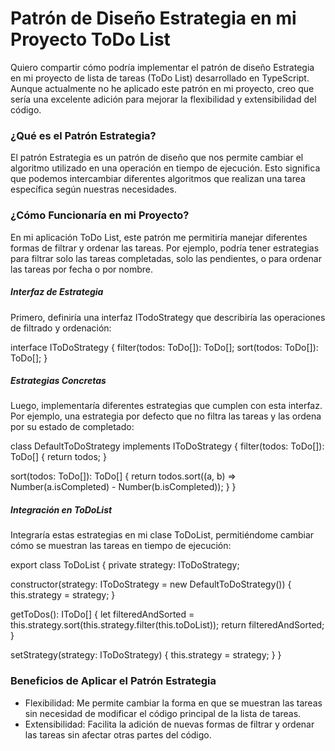 <h1>Patrón de Diseño Estrategia en mi Proyecto ToDo List</h1>

<p>Quiero compartir cómo podría implementar el patrón de diseño Estrategia en mi proyecto de lista de tareas (ToDo List) desarrollado en TypeScript. Aunque actualmente no he aplicado este patrón en mi proyecto, creo que sería una excelente adición para mejorar la flexibilidad y extensibilidad del código.</p>

<h3>¿Qué es el Patrón Estrategia?</h3>

<p>El patrón Estrategia es un patrón de diseño que nos permite cambiar el algoritmo utilizado en una operación en tiempo de ejecución. Esto significa que podemos intercambiar diferentes algoritmos que realizan una tarea específica según nuestras necesidades.</p>

<h3>¿Cómo Funcionaría en mi Proyecto?</h3>

<p>En mi aplicación ToDo List, este patrón me permitiría manejar diferentes formas de filtrar y ordenar las tareas. Por ejemplo, podría tener estrategias para filtrar solo las tareas completadas, solo las pendientes, o para ordenar las tareas por fecha o por nombre.</p>

<h5>Interfaz de Estrategia</h5>
<p>Primero, definiría una interfaz ITodoStrategy que describiría las operaciones de filtrado y ordenación:</p>
<p>interface IToDoStrategy {
  filter(todos: ToDo[]): ToDo[];
  sort(todos: ToDo[]): ToDo[];
}</p>

<h5>Estrategias Concretas</h5>
<p>Luego, implementaría diferentes estrategias que cumplen con esta interfaz. Por ejemplo, una estrategia por defecto que no filtra las tareas y las ordena por su estado de completado:</p>
<p>class DefaultToDoStrategy implements IToDoStrategy {
  filter(todos: ToDo[]): ToDo[] {
    return todos;
  }

  sort(todos: ToDo[]): ToDo[] {
    return todos.sort((a, b) => Number(a.isCompleted) - Number(b.isCompleted));
  }
}
</p>

<h5>Integración en ToDoList</h5>
<p>Integraría estas estrategias en mi clase ToDoList, permitiéndome cambiar cómo se muestran las tareas en tiempo de ejecución:</p>
<p>export class ToDoList {
  private strategy: IToDoStrategy;

  constructor(strategy: IToDoStrategy = new DefaultToDoStrategy()) {
    this.strategy = strategy;
  }

  getToDos(): IToDo[] {
    let filteredAndSorted = this.strategy.sort(this.strategy.filter(this.toDoList));
    return filteredAndSorted;
  }

  setStrategy(strategy: IToDoStrategy) {
    this.strategy = strategy;
  }
}
</p>

<h3>Beneficios de Aplicar el Patrón Estrategia</h3>

<ul>
  <li>Flexibilidad: Me permite cambiar la forma en que se muestran las tareas sin necesidad de modificar el código principal de la lista de tareas.</li>
  <li>Extensibilidad: Facilita la adición de nuevas formas de filtrar y ordenar las tareas sin afectar otras partes del código.</li>
</ul>






















